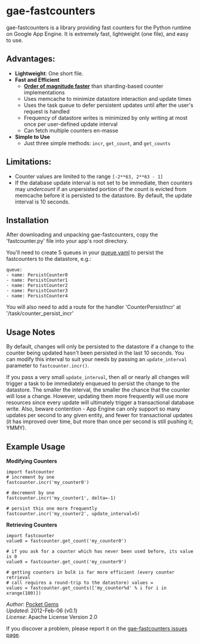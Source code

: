 gae-fastcounters
=

gae-fastcounters is a library providing fast counters for the Python runtime on
Google App Engine.  It is extremely fast, lightweight (one file), and easy to
use.

Advantages:
-
 * __Lightweight__: One short file.
 * __Fast and Efficient__
     - [__Order of magnitude faster__](http://pocketgems.com/engineering/post.php?s=2012-06-12-open-source-gae-fast-counters)
       than sharding-based counter implementations
     - Uses memcache to minimize datastore interaction and update times
     - Uses the task queue to defer persistent updates until after the user's
       request is handled
     - Frequency of datastore writes is minimized by only writing at most once
       per user-defined update interval
     - Can fetch multiple counters en-masse
 * __Simple to Use__
     - Just three simple methods: `incr`, `get_count`, and `get_counts`


Limitations:
-

  * Counter values are limited to the range `[-2**63, 2**63 - 1]`
  * If the database update interval is not set to be immediate, then counters
    may *undercount* if an unpersisted portion of the count is evicted from
    memcache before it is persisted to the datastore.  By default, the update
    interval is 10 seconds.


Installation
-

After downloading and unpacking gae-fastcounters, copy the 'fastcounter.py' file
into your app's root directory.

You'll need to create 5 queues in your [queue.yaml](https://developers.google.com/appengine/docs/python/config/queue)
to persist the fastcounters to the datastore, e.g.:

    queue:
    - name: PersistCounter0
    - name: PersistCounter1
    - name: PersistCounter2
    - name: PersistCounter3
    - name: PersistCounter4

You will also need to add a route for the handler 'CounterPersistIncr'
at '/task/counter_persist_incr'

Usage Notes
-

By default, changes will only be persisted to the datastore if a change to the
counter being updated hasn't been persisted in the last 10 seconds.  You can
modify this interval to suit your needs by passing an `update_interval`
parameter to `fastcounter.incr()`.

If you pass a very small `update_interval`, then all or nearly all changes will
trigger a task to be immediately enqueued to persist the change to the
datastore.  The smaller the interval, the smaller the chance that the counter
will lose a change.  However, updating them more frequently will use more
resources since every update will ultimately trigger a transactional database
write.  Also, beware contention - App Engine can only support so many updates
per second to any given entity, and fewer for transactional updates (it has
improved over time, but more than once per second is still pushing it; YMMY).


Example Usage
-

**Modifying Counters**

    import fastcounter
    # increment by one
    fastcounter.incr('my_counter0')

    # decrement by one
    fastcounter.incr('my_counter1', delta=-1)

    # persist this one more frequently
    fastcounter.incr('my_counter2', update_interval=5)


**Retrieving Counters**

    import fastcounter
    value0 = fastcounter.get_count('my_counter0')

    # if you ask for a counter which has never been used before, its value is 0
    value9 = fastcounter.get_count('my_counter9')

    # getting counters in bulk is far more efficient (every counter retrieval
    # call requires a round-trip to the datastore) values =
    values = fastcounter.get_counts(['my_counter%d' % i for i in xrange(100)])


_Author_: [Pocket Gems](http://www.pocketgems.com/)  
_Updated_: 2012-Feb-06 (v0.1)  
_License_: Apache License Version 2.0

If you discover a problem, please report it on the [gae-fastcounters issues page](https://github.com/pocketgems/gae-fastcounters/issues).
